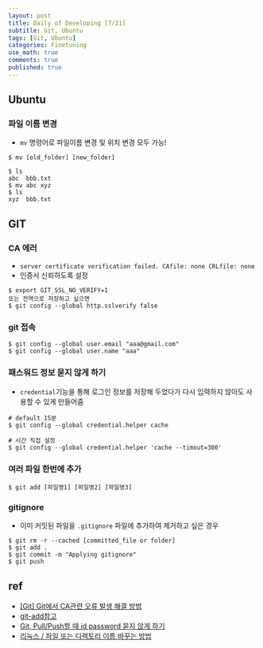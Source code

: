 ```yaml
---
layout: post
title: Daily of Developing [7/21]
subtitle: Git, Ubuntu
tags: [Git, Ubuntu]
categories: Finetuning
use_math: true
comments: true
published: true
---
```


## Ubuntu

### 파일 이름 변경

- `mv` 명령어로 파일이름 변경 및 위치 변경 모두 가능!

```
$ mv [old_folder] [new_folder]
```

```
$ ls
abc  bbb.txt
$ mv abc xyz
$ ls
xyz  bbb.txt
```

## GIT

### CA 에러

- `server certificate verification failed. CAfile: none CRLfile: none`
- 인증서 신뢰하도록 설정

```
$ export GIT_SSL_NO_VERIFY=1
또는 전역으로 저장하고 싶으면
$ git config --global http.sslverify false
```

### git 접속

```
$ git config --global user.email "aaa@gmail.com"
$ git config --global user.name "aaa"
```

### 패스워드 정보 묻지 않게 하기

- `credential`기능을 통해 로그인 정보를 저장해 두었다가 다시 입력하지 않아도 사용할 수 있게 만들어줌

```
# default 15분
$ git config --global credential.helper cache  

# 시간 직접 설정
$ git config --global credential.helper 'cache --timout=300'
```

### 여러 파일 한번에 추가

```
$ git add [파일명1] [파일명2] [파일명3]
```

### gitignore

- 이미 커밋된 파일을 `.gitignore` 파일에 추가하여 제거하고 싶은 경우

```
$ git rm -r --cached [committed_file or folder]
$ git add .
$ git commit -m "Applying gitignore"
$ git push
```


## ref

- [[Git] Git에서 CA관련 오류 발생 해결 방법](https://itpro.tistory.com/116)
- [git-add참고](https://coding-groot.tistory.com/110)
- [Git, Pull/Push할 때 id password 묻지 않게 하기](https://pinedance.github.io/blog/2019/05/29/Git-Credential)
- [리눅스 / 파일 또는 디렉토리 이름 바꾸는 방법](https://www.manualfactory.net/10910)